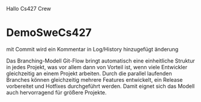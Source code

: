 Hallo Cs427 Crew
# DemoSweCs427
mit Commit wird ein Kommentar in Log/History hinzugefügt
änderung



Das Branching-Modell Git-Flow bringt automatisch eine einheitliche Struktur in jedes Projekt,
was vor allem dann von Vorteil ist, wenn viele Entwickler gleichzeitig an einem Projekt arbeiten.
Durch die parallel laufenden Branches können gleichzeitig mehrere Features entwickelt,
ein Release vorbereitet und Hotfixes durchgeführt werden.
Damit eignet sich das Modell auch hervorragend für größere Projekte.





